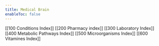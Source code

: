 ```yaml
---
title: Medical Brain
enableToc: false
---
```


[[100 Conditions Index]]
[[200 Pharmacy index]]
[[300 Laboratory Index]]
[[400 Metabolic Pathways Index]]
[[500 Microorganisms Index]]
[[600 Vitamines Index]]
